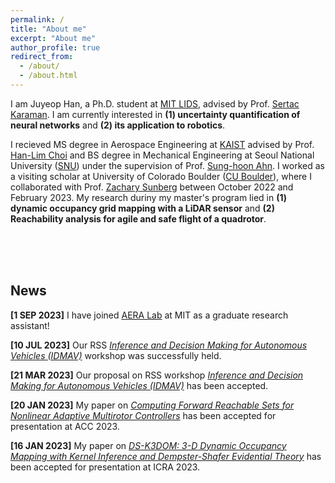 ```yaml
---
permalink: /
title: "About me"
excerpt: "About me"
author_profile: true
redirect_from: 
  - /about/
  - /about.html
---
```


I am Juyeop Han, a Ph.D. student at [MIT LIDS](https://lids.mit.edu/), advised by Prof. [Sertac Karaman](https://karaman.mit.edu/). I am currently interested in **(1) uncertainty quantification of neural networks** and **(2) its application to robotics**.

I recieved MS degree in Aerospace Engineering at [KAIST](https://www.kaist.ac.kr/) advised by Prof. [Han-Lim Choi](https://lics.kaist.ac.kr/) and BS degree in Mechanical Engineering at Seoul National University ([SNU](https://www.snu.ac.kr/)) under the supervision of Prof. [Sung-hoon Ahn](https://fab.snu.ac.kr/team/professor.php). I worked as a visiting scholar at University of Colorado Boulder ([CU Boulder](https://www.colorado.edu/)), where I collaborated with Prof. [Zachary Sunberg](https://zachary.sunberg.net/) between October 2022 and February 2023. My research duriny my master's program lied in **(1) dynamic occupancy grid mapping with a LiDAR sensor** and **(2) Reachability analysis for agile and safe flight of a quadrotor**. 
 
 <br/> <br/> <br/>
## **News**

 **\[1 SEP 2023\]** I have joined [AERA Lab](https://aera.mit.edu/) at MIT as a graduate research assistant!

 **\[10 JUL 2023\]** Our RSS *[Inference and Decision Making for Autonomous Vehicles (IDMAV)](https://sites.google.com/view/idmav-workshop-rss-2023/home)* workshop was successfully held.
 
 **\[21 MAR 2023\]** Our proposal on RSS workshop *[Inference and Decision Making for Autonomous Vehicles (IDMAV)](https://sites.google.com/view/idmav-workshop-rss-2023/home)* has been accepted.
 
**\[20 JAN 2023\]** My paper on *[Computing Forward Reachable Sets for Nonlinear Adaptive Multirotor Controllers](https://arxiv.org/abs/2209.07780)* has been accepted for presentation at ACC 2023. 
 
**\[16 JAN 2023\]** My paper on *[DS-K3DOM: 3-D Dynamic Occupancy Mapping with Kernel Inference and Dempster-Shafer Evidential Theory](https://arxiv.org/abs/2209.07764)* has been accepted for presentation at ICRA 2023. 
